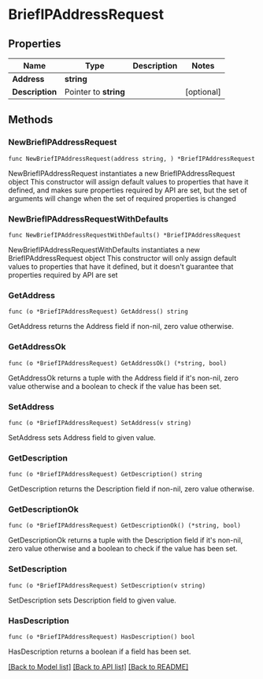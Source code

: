 # BriefIPAddressRequest

## Properties

Name | Type | Description | Notes
------------ | ------------- | ------------- | -------------
**Address** | **string** |  | 
**Description** | Pointer to **string** |  | [optional] 

## Methods

### NewBriefIPAddressRequest

`func NewBriefIPAddressRequest(address string, ) *BriefIPAddressRequest`

NewBriefIPAddressRequest instantiates a new BriefIPAddressRequest object
This constructor will assign default values to properties that have it defined,
and makes sure properties required by API are set, but the set of arguments
will change when the set of required properties is changed

### NewBriefIPAddressRequestWithDefaults

`func NewBriefIPAddressRequestWithDefaults() *BriefIPAddressRequest`

NewBriefIPAddressRequestWithDefaults instantiates a new BriefIPAddressRequest object
This constructor will only assign default values to properties that have it defined,
but it doesn't guarantee that properties required by API are set

### GetAddress

`func (o *BriefIPAddressRequest) GetAddress() string`

GetAddress returns the Address field if non-nil, zero value otherwise.

### GetAddressOk

`func (o *BriefIPAddressRequest) GetAddressOk() (*string, bool)`

GetAddressOk returns a tuple with the Address field if it's non-nil, zero value otherwise
and a boolean to check if the value has been set.

### SetAddress

`func (o *BriefIPAddressRequest) SetAddress(v string)`

SetAddress sets Address field to given value.


### GetDescription

`func (o *BriefIPAddressRequest) GetDescription() string`

GetDescription returns the Description field if non-nil, zero value otherwise.

### GetDescriptionOk

`func (o *BriefIPAddressRequest) GetDescriptionOk() (*string, bool)`

GetDescriptionOk returns a tuple with the Description field if it's non-nil, zero value otherwise
and a boolean to check if the value has been set.

### SetDescription

`func (o *BriefIPAddressRequest) SetDescription(v string)`

SetDescription sets Description field to given value.

### HasDescription

`func (o *BriefIPAddressRequest) HasDescription() bool`

HasDescription returns a boolean if a field has been set.


[[Back to Model list]](../README.md#documentation-for-models) [[Back to API list]](../README.md#documentation-for-api-endpoints) [[Back to README]](../README.md)


